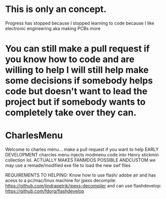 # This is only an concept. 

Progress has stopped because I stopped learning to code because I like electronic engineering aka making PCBs more 

# You can still make a pull request if you know how to code and are willing to help I will still help make some decisions if somebody helps code but doesn't want to lead the project but if somebody wants to completely take over they can.

# CharlesMenu
Welcome to charles menu... make a  pull request if you want to  help EARLY DEVELOPMENT
charcles menu  injects modmenu  code into Henry stickmin collection lol.  ACTUALLY  MAKES FANMDOS POSSIBLE ANDCUSTOM we may use a remade/modified  exe file  to  load the  new  swf files 

REQUIREMENTS TO HELPING:  Know how to use flash/  adobe air and has acess to a pc/mac/linux machine for  jpexs decompile: https://github.com/jindrapetrik/jpexs-decompiler and   can  use flashdevelop: https://github.com/fdorg/flashdevelop


